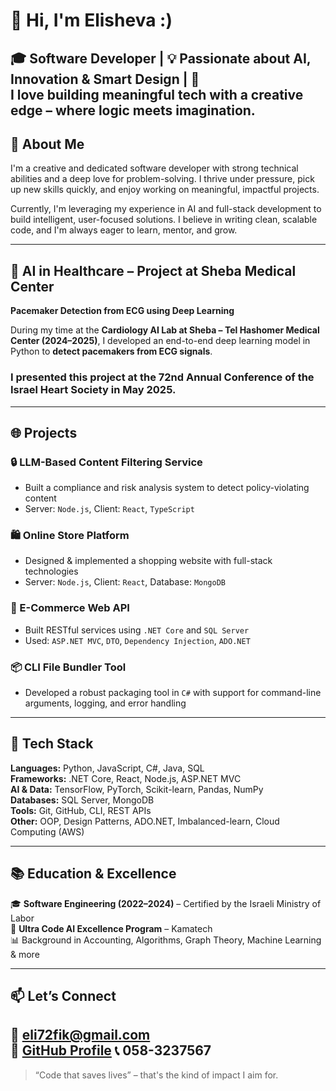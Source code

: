 # 👋 Hi, I'm Elisheva :)

🎓 Software Developer | 💡 Passionate about AI, Innovation & Smart Design | 🎨  
I love building meaningful tech with a creative edge – where logic meets imagination.
---

## 🚀 About Me

I'm a creative and dedicated software developer with strong technical abilities and a deep love for problem-solving. I thrive under pressure, pick up new skills quickly, and enjoy working on meaningful, impactful projects.

Currently, I'm leveraging my experience in AI and full-stack development to build intelligent, user-focused solutions. I believe in writing clean, scalable code, and I'm always eager to learn, mentor, and grow.

---

## 🏥 AI in Healthcare – Project at Sheba Medical Center

**Pacemaker Detection from ECG using Deep Learning**

During my time at the **Cardiology AI Lab at Sheba – Tel Hashomer Medical Center (2024–2025)**, I developed an end-to-end deep learning model in Python to **detect pacemakers from ECG signals**.

### I presented this project at the 72nd Annual Conference of the Israel Heart Society in May 2025.

---

## 🌐 Projects

### 🔒 LLM-Based Content Filtering Service
- Built a compliance and risk analysis system to detect policy-violating content
- Server: `Node.js`, Client: `React`, `TypeScript`

### 🛍️ Online Store Platform
- Designed & implemented a shopping website with full-stack technologies  
- Server: `Node.js`, Client: `React`, Database: `MongoDB`

### 🧾 E-Commerce Web API
- Built RESTful services using `.NET Core` and `SQL Server`  
- Used: `ASP.NET MVC`, `DTO`, `Dependency Injection`, `ADO.NET`

### 📦 CLI File Bundler Tool
- Developed a robust packaging tool in `C#` with support for command-line arguments, logging, and error handling

---

## 🧰 Tech Stack

**Languages:** Python, JavaScript, C#, Java, SQL  
**Frameworks:** .NET Core, React, Node.js, ASP.NET MVC  
**AI & Data:** TensorFlow, PyTorch, Scikit-learn, Pandas, NumPy  
**Databases:** SQL Server, MongoDB  
**Tools:** Git, GitHub, CLI, REST APIs  
**Other:** OOP, Design Patterns, ADO.NET, Imbalanced-learn, Cloud Computing (AWS)

---

## 📚 Education & Excellence

🎓 **Software Engineering (2022–2024)** – Certified by the Israeli Ministry of Labor  
🏅 **Ultra Code AI Excellence Program** – Kamatech  
📊 Background in Accounting, Algorithms, Graph Theory, Machine Learning & more  

---

## 📫 Let’s Connect

📧 eli72fik@gmail.com  
🔗 [GitHub Profile](https://github.com/elishevaTufik)
📞 058-3237567
---

> “Code that saves lives” – that's the kind of impact I aim for.
